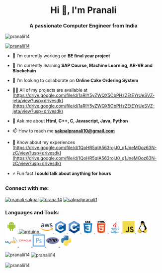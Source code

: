 <h1 align="center">Hi 👋, I'm Pranali</h1>
<h3 align="center">A passionate Computer Engineer from India</h3>

<p align="left"> <img src="https://komarev.com/ghpvc/?username=pranalii14&label=Profile%20views&color=0e75b6&style=flat" alt="pranalii14" /> </p>

<p align="left"> <a href="https://github.com/ryo-ma/github-profile-trophy"><img src="https://github-profile-trophy.vercel.app/?username=pranalii14" alt="pranalii14" /></a> </p>

- 🔭 I’m currently working on **BE final year project**

- 🌱 I’m currently learning **SAP Course, Machine Learning, AR-VR and Blockchain**

- 👯 I’m looking to collaborate on **Online Cake Ordering System**

- 👨‍💻 All of my projects are available at [https://drive.google.com/file/d/1aRIY5yZWQX5ObPHzZEtEYrUeSVZ-jeta/view?usp=drivesdk](https://drive.google.com/file/d/1aRIY5yZWQX5ObPHzZEtEYrUeSVZ-jeta/view?usp=drivesdk)

- 💬 Ask me about **Html, C++, C, Javascript, Java, Python**

- 📫 How to reach me **sakpalpranali10@gmail.com**

- 📄 Know about my experiences [https://drive.google.com/file/d/1QoHR5qIA563rojJ0_q1JneMOoz63N-zC/view?usp=drivesdk](https://drive.google.com/file/d/1QoHR5qIA563rojJ0_q1JneMOoz63N-zC/view?usp=drivesdk)

- ⚡ Fun fact **I could talk about anything for hours**

<h3 align="left">Connect with me:</h3>
<p align="left">
<a href="https://linkedin.com/in/pranali sakpal" target="blank"><img align="center" src="https://raw.githubusercontent.com/rahuldkjain/github-profile-readme-generator/master/src/images/icons/Social/linked-in-alt.svg" alt="pranali sakpal" height="30" width="40" /></a>
<a href="https://instagram.com/prana.14" target="blank"><img align="center" src="https://raw.githubusercontent.com/rahuldkjain/github-profile-readme-generator/master/src/images/icons/Social/instagram.svg" alt="prana.14" height="30" width="40" /></a>
<a href="https://www.codechef.com/users/sakpalpranali1" target="blank"><img align="center" src="https://cdn.jsdelivr.net/npm/simple-icons@3.1.0/icons/codechef.svg" alt="sakpalpranali1" height="30" width="40" /></a>
</p>

<h3 align="left">Languages and Tools:</h3>
<p align="left"> <a href="https://developer.android.com" target="_blank" rel="noreferrer"> <img src="https://raw.githubusercontent.com/devicons/devicon/master/icons/android/android-original-wordmark.svg" alt="android" width="40" height="40"/> </a> <a href="https://www.arduino.cc/" target="_blank" rel="noreferrer"> <img src="https://cdn.worldvectorlogo.com/logos/arduino-1.svg" alt="arduino" width="40" height="40"/> </a> <a href="https://aws.amazon.com" target="_blank" rel="noreferrer"> <img src="https://raw.githubusercontent.com/devicons/devicon/master/icons/amazonwebservices/amazonwebservices-original-wordmark.svg" alt="aws" width="40" height="40"/> </a> <a href="https://www.cprogramming.com/" target="_blank" rel="noreferrer"> <img src="https://raw.githubusercontent.com/devicons/devicon/master/icons/c/c-original.svg" alt="c" width="40" height="40"/> </a> <a href="https://www.w3schools.com/cpp/" target="_blank" rel="noreferrer"> <img src="https://raw.githubusercontent.com/devicons/devicon/master/icons/cplusplus/cplusplus-original.svg" alt="cplusplus" width="40" height="40"/> </a> <a href="https://www.w3schools.com/css/" target="_blank" rel="noreferrer"> <img src="https://raw.githubusercontent.com/devicons/devicon/master/icons/css3/css3-original-wordmark.svg" alt="css3" width="40" height="40"/> </a> <a href="https://www.w3.org/html/" target="_blank" rel="noreferrer"> <img src="https://raw.githubusercontent.com/devicons/devicon/master/icons/html5/html5-original-wordmark.svg" alt="html5" width="40" height="40"/> </a> <a href="https://www.java.com" target="_blank" rel="noreferrer"> <img src="https://raw.githubusercontent.com/devicons/devicon/master/icons/java/java-original.svg" alt="java" width="40" height="40"/> </a> <a href="https://developer.mozilla.org/en-US/docs/Web/JavaScript" target="_blank" rel="noreferrer"> <img src="https://raw.githubusercontent.com/devicons/devicon/master/icons/javascript/javascript-original.svg" alt="javascript" width="40" height="40"/> </a> <a href="https://www.linux.org/" target="_blank" rel="noreferrer"> <img src="https://raw.githubusercontent.com/devicons/devicon/master/icons/linux/linux-original.svg" alt="linux" width="40" height="40"/> </a> <a href="https://www.mysql.com/" target="_blank" rel="noreferrer"> <img src="https://raw.githubusercontent.com/devicons/devicon/master/icons/mysql/mysql-original-wordmark.svg" alt="mysql" width="40" height="40"/> </a> <a href="https://www.oracle.com/" target="_blank" rel="noreferrer"> <img src="https://raw.githubusercontent.com/devicons/devicon/master/icons/oracle/oracle-original.svg" alt="oracle" width="40" height="40"/> </a> <a href="https://www.photoshop.com/en" target="_blank" rel="noreferrer"> <img src="https://raw.githubusercontent.com/devicons/devicon/master/icons/photoshop/photoshop-line.svg" alt="photoshop" width="40" height="40"/> </a> <a href="https://www.php.net" target="_blank" rel="noreferrer"> <img src="https://raw.githubusercontent.com/devicons/devicon/master/icons/php/php-original.svg" alt="php" width="40" height="40"/> </a> <a href="https://www.python.org" target="_blank" rel="noreferrer"> <img src="https://raw.githubusercontent.com/devicons/devicon/master/icons/python/python-original.svg" alt="python" width="40" height="40"/> </a> </p>

<p><img align="left" src="https://github-readme-stats.vercel.app/api/top-langs?username=pranalii14&show_icons=true&locale=en&layout=compact" alt="pranalii14" /></p>

<p>&nbsp;<img align="center" src="https://github-readme-stats.vercel.app/api?username=pranalii14&show_icons=true&locale=en" alt="pranalii14" /></p>

<p><img align="center" src="https://github-readme-streak-stats.herokuapp.com/?user=pranalii14&" alt="pranalii14" /></p>

